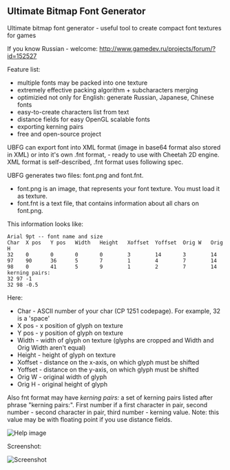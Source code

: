 Ultimate Bitmap Font Generator
------------------------------

Ultimate bitmap font generator - useful tool to create compact font textures for games

If you know Russian - welcome: http://www.gamedev.ru/projects/forum/?id=152527

Feature list:
* multiple fonts may be packed into one texture
* extremely effective packing algorithm + subcharacters merging
* optimizied not only for English: generate Russian, Japanese, Chinese fonts
* easy-to-create characters list from text
* distance fields for easy OpenGL scalable fonts
* exporting kerning pairs
* free and open-source project

UBFG can export font into XML format (image in base64 format also stored in XML) or into it's own .fnt format, - ready to use with Cheetah 2D engine. XML format is self-described, .fnt format uses following spec.

UBFG generates two files: font.png and font.fnt. 

  - font.png is an image, that represents your font texture. You must load it as texture.
  - font.fnt is a text file, that contains information about all chars on font.png. 

This information looks like:

	Arial 9pt -- font name and size
	Char  X pos   Y pos   Width   Height   Xoffset  Yoffset  Orig W   Orig H
	32    0       0       0       0        3        14       3        14
	97    90      36      5       7        1        4        7        14
	98    0       41      5       9        1        2        7        14
	kerning pairs:
	32 97 -1
	32 98 -0.5


Here:

* Char - ASCII number of your char (CP 1251 codepage). For example, 32 is a 'space'
* X pos - x position of glyph on texture
* Y pos - y position of glyph on texture
* Width - width of glyph on texture (glyphs are cropped and Width and Orig Width aren't equal)
* Height - height of glyph on texture
* Xoffset - distance on the x-axis, on which glyph must be shifted
* Yoffset - distance on the y-axis, on which glyph must be shifted
* Orig W - original width of glyph
* Orig H - original height of glyph

Also fnt format may have _kerning pairs:_ a set of kerning pairs listed after phrase "kerning pairs:". 
First number if a first character in pair, second number - second character in pair, third number - 
kerning value. Note: this value may be with floating point if you use distance fields.

![Help image](https://github.com/scriptum/UBFG/raw/master/readme.png)

Screenshot:

![Screenshot](https://github.com/scriptum/UBFG/raw/master/screenshot.png)
